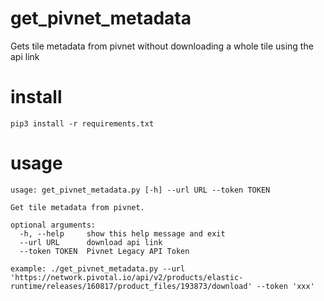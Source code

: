 # get_pivnet_metadata
Gets tile metadata from pivnet  without downloading a whole tile using the api link

# install
```pip3 install -r requirements.txt```

# usage

```
usage: get_pivnet_metadata.py [-h] --url URL --token TOKEN

Get tile metadata from pivnet.

optional arguments:
  -h, --help     show this help message and exit
  --url URL      download api link
  --token TOKEN  Pivnet Legacy API Token

example: ./get_pivnet_metadata.py --url 'https://network.pivotal.io/api/v2/products/elastic-runtime/releases/160817/product_files/193873/download' --token 'xxx'
````

